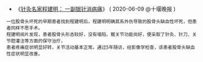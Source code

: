 - 《[针灸名家程建明： 一副银针消病痛](http://www.10yan.com/2020/0609/663194.shtml)》 ( 2020-06-09 @十堰晚报 )
```
一位股骨头坏死的早期患者找到程建明后，程建明明确其系外伤导致的股骨头缺血性坏死，但患者同样不愿手术。
程建明阅片发现，患者股骨头形态较好，没有塌陷，髋关节功能尚好，便采取了针灸、针刀、关节腔灌注等方面的保守治疗，
患者疼痛症状明显好转，关节活动基本正常。通过5年随访，经影像学检查，该患者股骨头缺血性症状明显改善。
```
